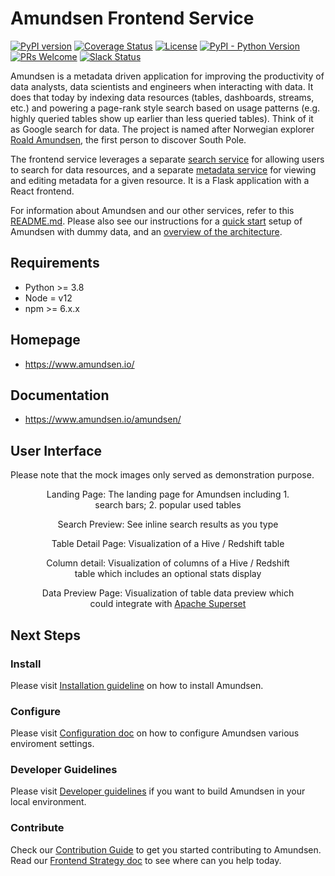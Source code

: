 # Amundsen Frontend Service

[![PyPI version](https://badge.fury.io/py/amundsen-frontend.svg)](https://badge.fury.io/py/amundsen-frontend)
[![Coverage Status](https://img.shields.io/codecov/c/github/lyft/amundsenfrontendlibrary/master.svg)](https://codecov.io/github/lyft/amundsenfrontendlibrary?branch=master)
[![License](https://img.shields.io/:license-Apache%202-blue.svg)](LICENSE)
[![PyPI - Python Version](https://img.shields.io/pypi/pyversions/amundsen-frontend.svg)](https://pypi.org/project/amundsen-frontend/)
[![PRs Welcome](https://img.shields.io/badge/PRs-welcome-brightgreen.svg)](https://img.shields.io/badge/PRs-welcome-brightgreen.svg)
[![Slack Status](https://img.shields.io/badge/slack-join_chat-white.svg?logo=slack&style=social)](https://join.slack.com/t/amundsenworkspace/shared_invite/enQtNTk2ODQ1NDU1NDI0LTc3MzQyZmM0ZGFjNzg5MzY1MzJlZTg4YjQ4YTU0ZmMxYWU2MmVlMzhhY2MzMTc1MDg0MzRjNTA4MzRkMGE0Nzk)

Amundsen is a metadata driven application for improving the productivity of data analysts, data scientists and engineers when interacting with data. It does that today by indexing data resources (tables, dashboards, streams, etc.) and powering a page-rank style search based on usage patterns (e.g. highly queried tables show up earlier than less queried tables). Think of it as Google search for data. The project is named after Norwegian explorer [Roald Amundsen](https://en.wikipedia.org/wiki/Roald_Amundsen), the first person to discover South Pole.

The frontend service leverages a separate [search service](./../search) for allowing users to search for data resources, and a separate [metadata service](./../metadata) for viewing and editing metadata for a given resource. It is a Flask application with a React frontend.

For information about Amundsen and our other services, refer to this [README.md](https://github.com/amundsen-io/amundsen). Please also see our instructions for a [quick start](https://www.amundsen.io/amundsen/installation/) setup  of Amundsen with dummy data, and an [overview of the architecture](https://www.amundsen.io/amundsen/architecture/).

## Requirements
- Python >= 3.8
- Node = v12
- npm >= 6.x.x

## Homepage
- https://www.amundsen.io/

## Documentation
- https://www.amundsen.io/amundsen/

## User Interface

Please note that the mock images only served as demonstration purpose.

<figure>
  <img href="https://www.amundsen.io/amundsen/frontend/docs/img/landing_page.png" alt="">
  <figcaption align="center"><bold>Landing Page</bold>: The landing page for Amundsen including 1. search bars; 2. popular used tables</figcaption>
</figure>

<figure>
  <img href="https://www.amundsen.io/amundsen/frontend/docs/img/search_preview.png" alt="">
  <figcaption align="center"><bold>Search Preview</bold>: See inline search results as you type</figcaption>
</figure>

<figure>
  <img href="https://www.amundsen.io/amundsen/frontend/docs/img/table_detail_page.png" alt="">
  <figcaption align="center"><bold>Table Detail Page</bold>: Visualization of a Hive / Redshift table</figcaption>
</figure>

<figure>
  <img href="https://www.amundsen.io/amundsen/frontend/docs/img/column_details.png" alt="">
  <figcaption align="center"><bold>Column detail</bold>: Visualization of columns of a Hive / Redshift table which includes an optional stats display</figcaption>
</figure>

<figure>
  <img href="https://www.amundsen.io/amundsen/frontend/docs/img/column_details.png" alt="">
  <figcaption align="center"><bold>Data Preview Page</bold>: Visualization of table data preview which could integrate with <a href="https://github.com/apache/incubator-superset">Apache Superset</a></figcaption>
</figure>

## Next Steps
### Install
Please visit [Installation guideline](docs/installation.md) on how to install Amundsen.

### Configure
Please visit [Configuration doc](docs/configuration.md) on how to configure Amundsen various enviroment settings.

### Developer Guidelines
Please visit [Developer guidelines](docs/developer_guide.md) if you want to build Amundsen in your local environment.

### Contribute
Check our [Contribution Guide](https://github.com/amundsen-io/amundsen/blob/main/CONTRIBUTING.md) to get you started contributing to Amundsen. Read our [Frontend Strategy doc](https://github.com/amundsen-io/amundsen/blob/main/frontend/docs/strategy.md#L1) to see where can you help today.
